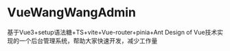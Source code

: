 # VueWangWangAdmin
基于Vue3+setup语法糖+TS+vite+Vue-router+pinia+Ant Design of Vue技术实现的一个后台管理系统，帮助大家快速开发，减少工作量
